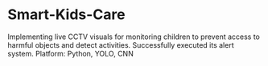 # Smart-Kids-Care
Implementing live CCTV visuals for monitoring children to prevent access to harmful objects and  detect activities.
Successfully executed its alert system.
Platform: Python, YOLO, CNN
